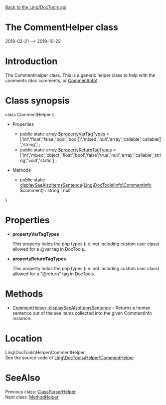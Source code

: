 [Back to the Ling/DocTools api](https://github.com/lingtalfi/DocTools/blob/master/doc/api/Ling/DocTools.md)



The CommentHelper class
================
2019-02-21 --> 2019-10-22






Introduction
============

The CommentHelper class.
This is a generic helper class to help with the comments (doc comments, or [CommentInfo](https://github.com/lingtalfi/DocTools/blob/master/doc/api/Ling/DocTools/Info/CommentInfo.md)).



Class synopsis
==============


class <span class="pl-k">CommentHelper</span>  {

- Properties
    - public static array [$propertyVarTagTypes](#property-propertyVarTagTypes) = ['int','float','false','bool','bool[]','mixed','null','array','callable','callable[]','string'] ;
    - public static array [$propertyReturnTagTypes](#property-propertyReturnTagTypes) = ['int','mixed','object','float','bool','false','true','null','array','callable','string','void','static'] ;

- Methods
    - public static [displaySeeAlsoItemsSentence](https://github.com/lingtalfi/DocTools/blob/master/doc/api/Ling/DocTools/Helper/CommentHelper/displaySeeAlsoItemsSentence.md)([Ling\DocTools\Info\CommentInfo](https://github.com/lingtalfi/DocTools/blob/master/doc/api/Ling/DocTools/Info/CommentInfo.md) $comment) : string | null

}




Properties
=============

- <span id="property-propertyVarTagTypes"><b>propertyVarTagTypes</b></span>

    This property holds the php types (i.e. not including custom user class) allowed
    for a @var tag in DocTools.
    
    

- <span id="property-propertyReturnTagTypes"><b>propertyReturnTagTypes</b></span>

    This property holds the php types (i.e. not including custom user class) allowed
    for a "@return" tag in DocTools.
    
    



Methods
==============

- [CommentHelper::displaySeeAlsoItemsSentence](https://github.com/lingtalfi/DocTools/blob/master/doc/api/Ling/DocTools/Helper/CommentHelper/displaySeeAlsoItemsSentence.md) &ndash; Returns a human sentence out of the see items collected into the given CommentInfo instance.





Location
=============
Ling\DocTools\Helper\CommentHelper<br>
See the source code of [Ling\DocTools\Helper\CommentHelper](https://github.com/lingtalfi/DocTools/blob/master/Helper/CommentHelper.php)



SeeAlso
==============
Previous class: [ClassParserHelper](https://github.com/lingtalfi/DocTools/blob/master/doc/api/Ling/DocTools/Helper/ClassParserHelper.md)<br>Next class: [MethodHelper](https://github.com/lingtalfi/DocTools/blob/master/doc/api/Ling/DocTools/Helper/MethodHelper.md)<br>
